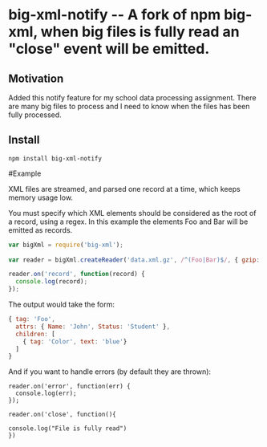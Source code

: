 # big-xml-notify -- A fork of npm big-xml, when big files is fully read an "close" event will be emitted.

## Motivation 

Added this notify feature for my school data processing assignment.
There are many big files to process and I need to know when the files has been fully processed. 

## Install

    npm install big-xml-notify


#Example

XML files are streamed, and parsed one record at a time, which keeps memory usage low.

You must specify which XML elements should be considered as the root of a record, using a regex. In this
example the elements Foo and Bar will be emitted as records.

```javascript
var bigXml = require('big-xml');
    
var reader = bigXml.createReader('data.xml.gz', /^(Foo|Bar)$/, { gzip: true });

reader.on('record', function(record) {
  console.log(record);
});
```

The output would take the form:

```javascript
{ tag: 'Foo',
  attrs: { Name: 'John', Status: 'Student' },
  children: [
    { tag: 'Color', text: 'blue'} 
  ]
}
```

And if you want to handle errors (by default they are thrown):

```
reader.on('error', function(err) {
  console.log(err);
});

reader.on('close', function(){

console.log("File is fully read")
})
```

